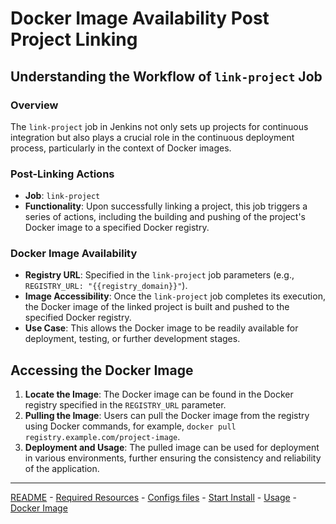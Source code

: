 # Docker Image Availability Post Project Linking

## Understanding the Workflow of `link-project` Job

### Overview
The `link-project` job in Jenkins not only sets up projects for continuous integration but also plays a crucial role in the continuous deployment process, particularly in the context of Docker images.

### Post-Linking Actions
- **Job**: `link-project`
- **Functionality**: Upon successfully linking a project, this job triggers a series of actions, including the building and pushing of the project's Docker image to a specified Docker registry.

### Docker Image Availability
- **Registry URL**: Specified in the `link-project` job parameters (e.g., `REGISTRY_URL: "{{registry_domain}}"`).
- **Image Accessibility**: Once the `link-project` job completes its execution, the Docker image of the linked project is built and pushed to the specified Docker registry.
- **Use Case**: This allows the Docker image to be readily available for deployment, testing, or further development stages.

## Accessing the Docker Image
1. **Locate the Image**: The Docker image can be found in the Docker registry specified in the `REGISTRY_URL` parameter.
2. **Pulling the Image**: Users can pull the Docker image from the registry using Docker commands, for example, `docker pull registry.example.com/project-image`.
3. **Deployment and Usage**: The pulled image can be used for deployment in various environments, further ensuring the consistency and reliability of the application.

---

[README](../README.md) -  [Required Resources](/doc/required_ressources.md) - [Configs files](/doc/config_files.md) - [Start Install](/doc/start_install.md) - [Usage](/doc/usage.md)  - [Docker Image](/doc/docker_image.md)